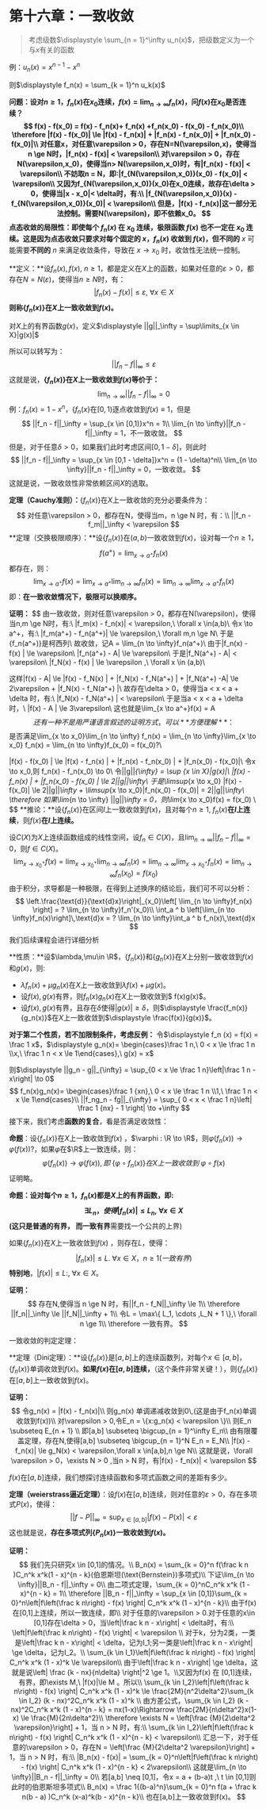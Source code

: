 # 第十六章：一致收敛

> 考虑级数$\displaystyle \sum_{n = 1}^\infty u_n(x)$，把级数定义为一个与$x$有关的函数

例：$u_n(x) = x^{n -1} - x^n$

则$\displaystyle f_n(x) = \sum_{k = 1}^n u_k(x)$

**问题：**设对$n \ge 1$，$f_n(x)$在$x_0$连续，$\displaystyle f(x) = \lim_{n \to \infty} f_n(x)$，问$f(x)$在$x_0$是否连续？
$$
f(x) - f(x_0) = f(x) - f_n(x)+ f_n(x) +f_n(x_0) - f(x_0) - f_n(x_0)\\
\therefore |f(x) - f(x_0)| \le |f(x) - f_n(x)| + |f_n(x)  - f_n(x_0)| + |f_n(x_0) - f(x_0)|\\
对任意x，对任意\varepsilon > 0，存在N=N(\varepsilon,x)，使得当n \ge N时，|f_n(x) - f(x)| < \varepsilon\\
对\varepsilon > 0，存在N(\varepsilon,x_0)，使得当n> N(\varepsilon,x_0)时，有|f_n(x) - f(x)| < \varepsilon\\
不妨取n = N，即:|f_{N(\varepsilon,x_0)}(x_0) - f(x_0)| < \varepsilon\\
又因为f_{N(\varepsilon,x_0)}(x_0)在x_0连续，故存在\delta > 0，使得当|x - x_0|< \delta时，有:\\
|f_{N(\varepsilon,x_0)}(x) - f_{N(\varepsilon,x_0)}(x_0)| < \varepsilon\\
但是，|f(x) - f_n(x)|这一部分无法控制。需要N(\varepsilon)，即不依赖x_0。
$$
**点态收敛的局限性**：即使每个 $f_n(x)$ 在 $x_0$ 连续，极限函数 $f(x)$ 也不一定在 $x_0$ 连续。这是因为点态收敛只要求对每个固定的 $x$，$f_n(x)$ 收敛到 $f(x)$，但**不同的** $x$ 可能需要**不同的** $n$ 来满足收敛条件，导致在 $x \to x_0$ 时，收敛性无法统一控制。



**定义：**设$f_n(x),f(x),\ n \ge 1$，都是定义在$X$上的函数，如果对任意的$\varepsilon > 0$，都存在$N = N(\varepsilon)$，使得当$n \ge N$时，有：
$$
|f_n(x) - f(x)| \le \varepsilon,\ \forall x \in X
$$
**则称$\{f_n(x)\}$在$X$上一致收敛到$f(x)$。**

对$X$上的有界函数$g(x)$，定义$\displaystyle ||g||_\infty = \sup\limits_{x \in X}|g(x)|$

所以可以转写为：
$$
||f_n - f||_\infty \le \varepsilon
$$
这就是说，**$\{f_n(x)\}$在$X$上一致收敛到$f(x)$等价于：**
$$
\lim_{n \to \infty}||f_n - f||_\infty = 0
$$
例：$f_n(x) = 1  - x^n$，$\{f_n(x\}$在$[0,1)$逐点收敛到$f(x)\equiv1$，但是
$$
||f_n - f||_\infty = \sup_{x \in [0,1)}x^n = 1\\
\lim_{n \to \infty}||f_n - f||_\infty = 1，不一致收敛。
$$
但是，对于任意$\delta > 0$，如果我们此时考虑区间$[0,1 - \delta]$，则此时
$$
||f_n - f||_\infty = \sup_{x \in [0,1 - \delta]}x^n = (1 - \delta)^n\\
\lim_{n \to \infty}||f_n - f||_\infty = 0，一致收敛。
$$
这就是说，一致收敛性非常依赖区间$X$的选取。

**定理（Cauchy准则）：**$\{f_n(x)\}$在$X$上一致收敛的充分必要条件为：
$$
对任意\varepsilon > 0，都存在N，使得当m，n \ge N 时，有：\\
||f_n - f_m||_\infty < \varepsilon
$$
**定理（交换极限顺序）：**设$\{f_n(x)\}$在$(a,b)$一致收敛到$f(x)$，设对每一个$n \ge 1$，
$$
f(a^+) = \lim_{x \to a^+}f_n(x)
$$
都存在，则：
$$
\lim_{x \to a^+}f(x) =\lim_{x \to a^+} \lim_{n \to \infty}f_n(x) = \lim_{n \to \infty}\lim_{x \to a^+} f_n(x)
$$
即：**在一致收敛情况下，极限可以换顺序。**

**证明：**
$$
由一致收敛，则对任意\varepsilon > 0，都存在N(\varepsilon)，使得当n,m \ge N时，有:\\
|f_m(x) - f_n(x)| < \varepsilon,\ \forall x \in(a,b)\\
令x \to a^+，有:\\
|f_m(a^+) - f_n(a^+)| \le \varepsilon,\ \forall m,n \ge N\\
于是\{f_n(a^+)\}是柯西列\\
故收敛，记A = \lim_{n \to \infty}f_n(a^+)\\
由于|f_n(x) - f(x) | \le \varepsilon\\
|f_n(a^+) - A| \le \varepsilon\\
于是|f_N(a^+) - A| < \varepsilon\\
|f_N(x) - f(x) | \le \varepsilon ,\ \forall x \in (a,b)\\

这样|f(x) - A| \le |f(x) - f_N(x) | + |f_N(x) - f_N(a^+) | + |f_N(a^+) -A| \le 2\varepsilon + |f_N(x) - f_N(a^+)  |\\
故存在\delta > 0，使得当a < x < a + \delta 时，有:\\
|f_N(x) - f_N(a^+) | < \varepsilon\\
于是当a < x < a + \delta 时，\\
|f(x) - A | \le 3\varepsilon\\
这也就是\lim_{x \to a^+}f(x) = A
$$
还有一种不是用严谨语言叙述的证明方式，可以**方便理解**：
$$
是否满足\lim_{x \to x_0}\lim_{n \to \infty} f_n(x) =  \lim_{n \to \infty}\lim_{x \to x_0} f_n(x)  = \lim_{n \to \infty}f_(x_0) = f(x_0)?\\

|f(x) - f(x_0) |  \le |f(x) - f_n(x) | + |f_n(x) - f_n(x_0) | + |f_n(x_0) - f(x_0)|\\
令x \to x_0,则 f_n(x) - f_n(x_0) \to 0\\
令||g||_{\infty} = \sup _{x \in X}|g(x)|\\
|f(x) - f_n(x) | + |f_n(x_0)  - f(x_0) | \le 2||g||_\infty\\
于是\limsup_{x \to x_0} |f(x)  - f(x_0)| \le 2||g||_\infty + \limsup_{x \to x_0}|f_n(x_0) - f(x_0)| = 2||g||_\infty\\
\therefore 如果\lim_{n \to \infty} ||g||_\infty = 0，则\lim_{x \to x_0}f(x)  = f(x_0) \\
$$
**推论：**设$\{f_n(x)\}$在区间$I$上一致收敛到$f(x)$，且对每个$n \ge 1,\ f_n(x)$**在$I$上连续**，则$f(x)$**在$I$上连续。**

设$C(X)$为$X$上连续函数组成的线性空间，设$f_n \in C(X)$，且$\displaystyle \lim_{n \to \infty}||f_n - f||_\infty = 0$，则$f \in C(X)$。
$$
\lim_{x \to x_0^+}f(x) = \lim_{x \to x_0^+}\lim_{n \to \infty}f_n(x) =\lim_{n \to \infty} \lim_{x \to x_0^+}f_n(x) = \lim_{n \to \infty} f_n(x_0) = f(x_0)
$$
由于积分，求导都是一种极限，在得到上述换序的结论后，我们可不可以分析：
$$
\left.\frac{\text{d}}{\text{d}x}\right|_{x_0}\left[ \lim_{n \to \infty}f_n(x)  \right] = ? \lim_{n \to \infty}f_n'(x_0)\\
\int_a ^ b \left[\lim_{n \to \infty}f_n(x)\right]\,\text{d}x = ? \lim_{n \to \infty}\int_a ^ b f_n(x)\,\text{d}x
$$
我们后续课程会进行详细分析



**性质：**设$\lambda,\mu\in \R$，$\{f_n(x)\}$和$\{g_n(x)\}$在$X$上分别一致收敛到$f(x)$和$g(x)$，则:

* $\lambda f_n(x) + \mu g_n(x)$在$X$上一致收敛到$\lambda f(x) + \mu g(x)$。
* 设$f(x),g(x)$有界，则$f_n(x)g_n(x)$在$X$上一致收敛到$  f(x)g(x)$。
* 设$f(x),g(x)$有界，且存在$\delta$使得$|g(x)| \ge \delta$，则$\displaystyle \frac{f_n(x)}{g_n(x)}$在$X$上一致收敛到$\displaystyle \frac{f(x)}{g(x)}$。

**对于第二个性质，若不加限制条件，考虑反例：** 令$\displaystyle f_n (x) = f(x) = \frac 1 x$，$\displaystyle g_n(x)= \begin{cases}\frac 1 n,\ 0 < x \le \frac 1 n  \\x,\ \frac 1 n < x \le 1\end{cases},\ g(x) = x$

则$\displaystyle ||g_n - g||_{\infty} = \sup_{0 < x \le \frac 1 n}\left|\frac 1 n - x\right|  \to 0$
$$
f_n(x)g_n(x)= \begin{cases}\frac 1 {xn},\ 0 < x \le \frac 1 n  \\1,\ \frac 1 n < x \le 1\end{cases}\\
||f_ng_n - fg||_{\infty} = \sup_{ 0 < x < \frac 1 n}\left| \frac 1 {nx} - 1 \right| \to +\infty
$$
接下来，我们考虑**函数的复合**，看是否满足收敛性：

**命题**：设$\{f_n(x)\}$在$X$上一致收敛到$f(x)$ ，$\varphi : \R \to \R$，则$\varphi(f_n(x)) \to \varphi(f(x))?$，如果$\varphi$在$\R$上一致连续，则：
$$
\varphi(f_n(x)) \to \varphi(f(x)) , 即\ \{\varphi \circ f_n(x)\} 在X上一致收敛到\ \varphi \circ f(x)
$$
证明略。

**命题：**设对每个$n \ge 1$，$f_n(x)$都是$X$上的有界函数，即:
$$
\exists L_n ，使得 |f_n(x)| \le L_n ,\ \forall x \in X
$$
(这只是普通的有界， 而**一致有界**需要找一个公共的上界)

如果$\{f_n(x)\}$在$X$上一致收敛到$f(x)$ ，则存在$L$，使得：
$$
|f_n(x) | \le L .\ \forall x \in X， n \ge 1(一致有界)
$$
**特别地**，$|f(x)| \le L:,\ \forall x \in X$。

**证明：**
$$
存在N,使得当 n \ge N 时，有||f_n - f_N||_\infty \le 1\\
\therefore ||f_n||_\infty \le ||f_N||_\infty + 1\\
令L = \max\{ L_1, \cdots ,L_N + 1 \},\ \forall n \ge 1\\
\therefore 一致有界。
$$


一致收敛的判定定理：

**定理（Dini定理）：**设$\{f_n(x)\}$是$[a,b]$上的连续函数列，对每个$x \in [a,b]$，$\{f_n(x)\}$单调收敛到$f(x)$。**如果$f(x)$在$[a,b]$连续，**（这个条件非常关键！），则$\{f_n(x)\}$在$[a,b]$上一致收敛到$f(x)$。 

**证明：**
$$
令g_n(x) = |f(x)  - f_n(x)|\\
则g_n(x) 单调递减收敛到0\,(这是由于f_n(x)单调收敛到f(x))\\
对\varepsilon > 0,令E_n = \{x:g_n(x) < \varepsilon \}\\
则E_n \subseteq E_{n + 1} \\
即[a,b] \subseteq \bigcup_{n = 1}^\infty E_n\\
由有限覆盖定理，存在N,使得[a,b] \subseteq \bigcup_{n = 1}^N E_n = E_N\\
|f(x) - f_n(x)| \le g_N(x) < \varepsilon,\forall x \in[a,b],n \ge N\\
这就是说，\forall \varepsilon > 0，\exists N > 0 ,当n > N 时，有|f(x) - f_n(x)| < \varepsilon
$$


$f(x)$在$[a,b]$连续，我们想探讨连续函数和多项式函数之间的差距有多少。

**定理（weierstrass逼近定理）**：设$f(x)$在$[a,b]$连续，则对任意的$\varepsilon > 0$，存在多项式$P(x)$，使得：
$$
||f- P||_\infty = \sup_{x \in [a,b]}|f(x) - P(x) | < \varepsilon
$$
这也就是说，**存在多项式列$\{P_n(x)\}$一致收敛到$f(x)$。**

**证明：**
$$
我们先只研究x \in [0,1]的情况。\\ B_n(x) = \sum_{k = 0}^n f(\frac k n )C_n^k x^k(1 - x)^{n - k}(伯恩斯坦(\text{Bernstein})多项式)\\
下证\lim_{n \to \infty}||B_n - f||_\infty = 0\\
由二项式定理，\sum_{k = 0}^nC_n^k x^k (1 - x)^{n - k} = 1\\
\therefore ||B_n - f||_\infty = \sup_{x \in [0,1]}\sum_{k = 0}^n\left|f\left(\frac k n\right) - f(x) \right| C_n^k x^k (1 - x)^{n - k}\\
由于f(x)在[0,1]上连续，所以一致连续，即\\
对于任意的\varepsilon > 0.对于任意的x\in [0,1]存在\delta > 0，当\left|\frac k n  - x\right| < \delta时，有:\\
\left|f\left(\frac k n\right) - f(x) \right| < \varepsilon \\
对于k，分为2类，一类是\left|\frac k n  - x\right| < \delta，记为I_1;另一类是\left|\frac k n  - x\right| \ge \delta，记为I_2。\\
\sum_{k \in I_1}\left|f\left(\frac k n\right) - f(x) \right| C_n^k x^k (1 - x)^k \le \varepsilon\\
由于\left|\frac k n  - x\right| \ge \delta，这就是说\left| \frac {k - nx}{n\delta} \right|^2 \ge 1。\\又因为f(x) 在 [0,1]连续，有界，即\exists M,\ |f(x)|\le M 。所以\\
\sum_{k \in I_2}\left|f\left(\frac k n\right) - f(x) \right| C_n^k x^k (1 - x)^k \le \frac{2M}{n^2\delta^2}\sum_{k \in I_2} (k - nx)^2C_n^k x^k (1 - x)^k \\
由方差公式，\sum_{k \in I_2} (k - nx)^2C_n^k x^k (1 - x)^{n - k} = nx(1-x)\Rightarrow \frac{2M}{n\delta^2}x(1-x) \le \frac{M}{2n\delta^2}\\
\therefore \exists N = \left[\frac {M}{2\delta^2 \varepsilon}\right] + 1，当 n > N 时，有:\\
\sum_{k \in I_2}\left|f\left(\frac k n\right) - f(x) \right| C_n^k x^k (1 - x)^{n - k} < \varepsilon\\
汇总一下，对于任意的\varepsilon > 0，存在N = \left[\frac {M}{2\delta^2 \varepsilon}\right] + 1，当 n > N 时，有:\\
|B_n(x) - f(x)| = \sum_{k = 0}^n\left|f\left(\frac k n\right) - f(x) \right| C_n^k x^k (1 - x)^{n - k} < 2\varepsilon\\
这就是\lim_{n \to \infty}||B_n - f||_\infty = 0\\
若[a,b] \neq [0,1]，令x = a + (b-a)t ,\ t \in [0,1]则此时的伯恩斯坦多项式\\
B_n(x) = \frac 1{(b-a)^n}\sum_{k = 0}^n f(a + \frac k n(b - a) )C_n^k (x-a)^k(b - x)^{n - k}\\
也在[a,b]上一致收敛到f(x)。
$$
